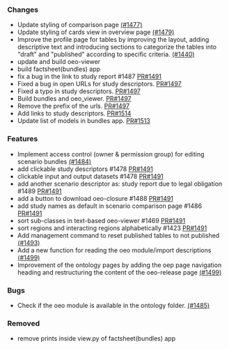 <!--
SPDX-FileCopyrightText: 2025 Jonas Huber <https://github.com/jh-RLI> © Reiner Lemoine Institut

SPDX-License-Identifier: CC0-1.0
-->

### Changes

- Update styling of comparison page
  [(#1477)](https://github.com/OpenEnergyPlatform/oeplatform/pull/1477)
- Update styling of cards view in overview page
  [(#1479)](https://github.com/OpenEnergyPlatform/oeplatform/pull/1479)
- Improve the profile page for tables by improving the layout, adding
  descriptive text and introducing sections to categorize the tables into
  "draft" and "published" according to specific criteria.
  [(#1440)](https://github.com/OpenEnergyPlatform/oeplatform/pull/1440)
- update and build oeo-viewer
- build factsheet(bundles) app
- fix a bug in the link to study report #1487
  [PR#1491](https://github.com/OpenEnergyPlatform/oeplatform/pull/1491)
- Fixed a bug in open URLs for study descriptors.
  [PR#1497](https://github.com/OpenEnergyPlatform/oeplatform/pull/1497)
- Fixed a typo in study descriptors.
  [PR#1497](https://github.com/OpenEnergyPlatform/oeplatform/pull/1497)
- Build bundles and oeo_viewer.
  [PR#1497](https://github.com/OpenEnergyPlatform/oeplatform/pull/1497)
- Remove the prefix of the urls.
  [PR#1497](https://github.com/OpenEnergyPlatform/oeplatform/pull/1497)
- Add links to study descriptors.
  [PR#1514](https://github.com/OpenEnergyPlatform/oeplatform/pull/1514)
- Update list of models in bundles app.
  [PR#1513](https://github.com/OpenEnergyPlatform/oeplatform/pull/1513)

### Features

- Implement access control (owner & permission group) for editing scenario
  bundles [(#1484)](https://github.com/OpenEnergyPlatform/oeplatform/pull/1484)
- add clickable study descriptors #1478
  [PR#1491](https://github.com/OpenEnergyPlatform/oeplatform/pull/1491)
- clickable input and output datasets #1478
  [PR#1491](https://github.com/OpenEnergyPlatform/oeplatform/pull/1491)
- add another scenario descriptor as: study report due to legal obligation #1489
  [PR#1491](https://github.com/OpenEnergyPlatform/oeplatform/pull/1491)
- add a button to download oeo-closure #1488
  [PR#1491](https://github.com/OpenEnergyPlatform/oeplatform/pull/1491)
- add study names as default in scenario comparison page #1486
  [PR#1491](https://github.com/OpenEnergyPlatform/oeplatform/pull/1491)
- sort sub-classes in text-based oeo-viewer #1469
  [PR#1491](https://github.com/OpenEnergyPlatform/oeplatform/pull/1491)
- sort regions and interacting regions alphabetically #1423
  [PR#1491](https://github.com/OpenEnergyPlatform/oeplatform/pull/1491)
- Add management command to reset published tables to not published
  [(#1493)](https://github.com/OpenEnergyPlatform/oeplatform/pull/1493)
- Add a new function for reading the oeo module/import descriptions
  [(#1499)](https://github.com/OpenEnergyPlatform/oeplatform/pull/1499)
- Improvement of the ontology pages by adding the oep page navigation heading
  and restructuring the content of the oeo-release page
  [(#1499)](https://github.com/OpenEnergyPlatform/oeplatform/pull/1499)

### Bugs

- Check if the oeo module is available in the ontology folder.
  [(#1485)](https://github.com/OpenEnergyPlatform/oeplatform/pull/1495)

### Removed

- remove prints inside view.py of factsheet(bundles) app
